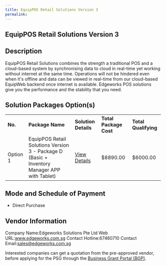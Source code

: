 ```yaml
---
title: EquipPOS Retail Solutions Version 3
permalink: 
---
```


## EquipPOS Retail Solutions Version 3

## Description

EquipPOS Retail Solutions combines the strength a traditional POS and a cloud-based system by synchronising data to cloud in real-time yet working without internet at the same time. Operations will not be hindered even when it's offline and  data can be viewed in real-time from our cloud-based EquipWeb backend once internet is available. Edgeworks POS solutions give you the performance and the stability that you need.

## Solution Packages Option(s)

<table>
<tr>
<td><b>No.</b></td>
<td><b>Package Name</b></td>
<td><b>Solution Details</b></td>
<td><b>Total Package Cost</b></td>
<td><b>Total Qualifying</b></td>
</tr>
<tr>
<td>Option 1</td>
<td>EquipPOS Retail Solutions Version 3 - Package D (Basic + Inventory Manager APP with Tablet)</td>
<td><a href='https://www.gobusiness.gov.sg/images/psg/Desensitised_Edgework_Annex_3_CR_wef_25_Nov_2021_Part_4.pdf'>View Details</a></td>
<td>$8890.00</td>
<td>$6000.00</td>
</tr>
</table>

## Mode and Schedule of Payment

 - Direct Purchase

## Vendor Information

 Company Name:Edgeworks Solutions Pte Ltd 
Web URL:www.edgeworks.com.sg 
Contact Hotline:67460710 
Contact Email:sales@edgeworks.com.sg 


Interested companies can get a quotation from the pre-approved vendor, before applying for the PSG through the <a href='https://www.businessgrants.gov.sg/'>Business Grant Portal (BGP)</a>.
